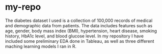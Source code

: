 # my-repo
The diabetes dataset I used is a collection of 100,000 records of medical and demographic data from patients. The data includes features such as age, gender, body mass index (BMI), hypertension, heart disease, smoking history, HbA1c level, and blood glucose level. In my repository I have included some preliminary EDA done in Tableau, as well as three different maching learning models I ran in R. 
